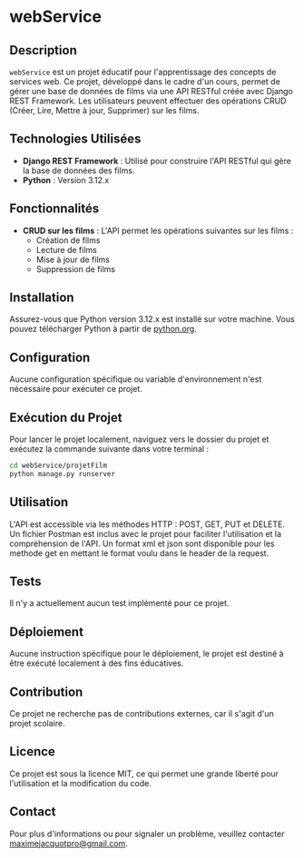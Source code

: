 # webService

## Description
`webService` est un projet éducatif pour l'apprentissage des concepts de services web. Ce projet, développé dans le cadre d'un cours, permet de gérer une base de données de films via une API RESTful créée avec Django REST Framework. Les utilisateurs peuvent effectuer des opérations CRUD (Créer, Lire, Mettre à jour, Supprimer) sur les films.

## Technologies Utilisées
- **Django REST Framework** : Utilisé pour construire l'API RESTful qui gère la base de données des films.
- **Python** : Version 3.12.x 

## Fonctionnalités
- **CRUD sur les films** : L'API permet les opérations suivantes sur les films :
  - Création de films
  - Lecture de films
  - Mise à jour de films
  - Suppression de films

## Installation
Assurez-vous que Python version 3.12.x est installé sur votre machine. Vous pouvez télécharger Python à partir de [python.org](https://www.python.org/downloads/).

## Configuration
Aucune configuration spécifique ou variable d'environnement n'est nécessaire pour exécuter ce projet.

## Exécution du Projet
Pour lancer le projet localement, naviguez vers le dossier du projet et exécutez la commande suivante dans votre terminal :

```bash
cd webService/projetFilm
python manage.py runserver
```

## Utilisation
L'API est accessible via les méthodes HTTP : POST, GET, PUT et DELETE. Un fichier Postman est inclus avec le projet pour faciliter l'utilisation et la compréhension de l'API.
Un format xml et json sont disponible pour les methode get en mettant le format voulu dans le header de la request.

## Tests
Il n'y a actuellement aucun test implémenté pour ce projet.

## Déploiement
Aucune instruction spécifique pour le déploiement, le projet est destiné à être exécuté localement à des fins éducatives.

## Contribution
Ce projet ne recherche pas de contributions externes, car il s'agit d'un projet scolaire.

## Licence
Ce projet est sous la licence MIT, ce qui permet une grande liberté pour l'utilisation et la modification du code.

## Contact
Pour plus d'informations ou pour signaler un problème, veuillez contacter maximejacquotpro@gmail.com.
